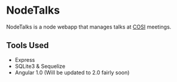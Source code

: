 # NodeTalks

NodeTalks is a node webapp that manages talks at [COSI](http://cosi.clarkson.edu/) meetings.

## Tools Used
* Express
* SQLite3 & Sequelize
* Angular 1.0 (Will be updated to 2.0 fairly soon)
